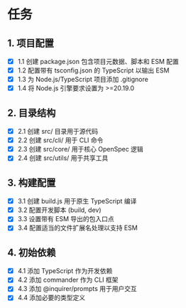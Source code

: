 # 任务

## 1. 项目配置
- [x] 1.1 创建 package.json 包含项目元数据、脚本和 ESM 配置
- [x] 1.2 配置带有 tsconfig.json 的 TypeScript 以输出 ESM
- [x] 1.3 为 Node.js/TypeScript 项目添加 .gitignore
- [x] 1.4 将 Node.js 引擎要求设置为 >=20.19.0

## 2. 目录结构
- [x] 2.1 创建 src/ 目录用于源代码
- [x] 2.2 创建 src/cli/ 用于 CLI 命令
- [x] 2.3 创建 src/core/ 用于核心 OpenSpec 逻辑
- [x] 2.4 创建 src/utils/ 用于共享工具

## 3. 构建配置
- [x] 3.1 创建 build.js 用于原生 TypeScript 编译
- [x] 3.2 配置开发脚本 (build, dev)
- [x] 3.3 设置带有 ESM 导出的包入口点
- [x] 3.4 配置适当的文件扩展名处理以支持 ESM

## 4. 初始依赖
- [x] 4.1 添加 TypeScript 作为开发依赖
- [x] 4.2 添加 commander 作为 CLI 框架
- [x] 4.3 添加 @inquirer/prompts 用于用户交互
- [x] 4.4 添加必要的类型定义